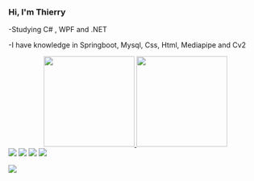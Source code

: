 

### Hi, I'm Thierry

-Studying C# , WPF and .NET 


-I have knowledge in Springboot, Mysql, Css, Html, Mediapipe and Cv2 



<div align="center">
  <a href="https://github.com/thierryarauj0">
  <img height="180em" src="https://github-readme-stats.vercel.app/api?username=thierryarauj0&show_icons=true&theme=tokyonight&include_all_commits=true&count_private=true"/>
  <img height="180em" src="https://github-readme-stats.vercel.app/api/top-langs/?username=thierryarauj0&layout=compact&langs_count=7&theme=tokyonight"/>
</div>
  
<div>

<div> 
  <a href="https://www.instagram.com/thierryarauj0/" target="_blank"><img src="https://img.shields.io/badge/-Instagram-%23E4405F?style=for-the-badge&logo=instagram&logoColor=white" target="_blank"></a>
  <a href = "mailto:thierryaraujo309@gmail.com"><img src="https://img.shields.io/badge/-Gmail-%23333?style=for-the-badge&logo=gmail&logoColor=white" target="_blank"></a>
  <a href="https://www.linkedin.com/in/thierryarauj0/" target="_blank"><img src="https://img.shields.io/badge/-LinkedIn-%230077B5?style=for-the-badge&logo=linkedin&logoColor=white" target="_blank"></a> 
   <a href="https://twitter.com/thierrysarauj" target="_blank"><img src="https://img.shields.io/badge/-Twitter-%230077B5?style=for-the-badge&logo=twitter&logoColor=white" target="_blank"></a> 
  
  
  <div></div>
 

[![](https://visitcount.itsvg.in/api?id=thierryarauj0&label=Profile%20Views&pretty=true)](https://visitcount.itsvg.in)
